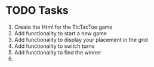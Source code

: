 # TODO Tasks

1. Create the Html for the TicTacToe game
2. Add functionality to start a new game
3. Add functionality to display your placement in the grid
4. Add functionality to switch turns
5. Add functionality to find the winner
6. 